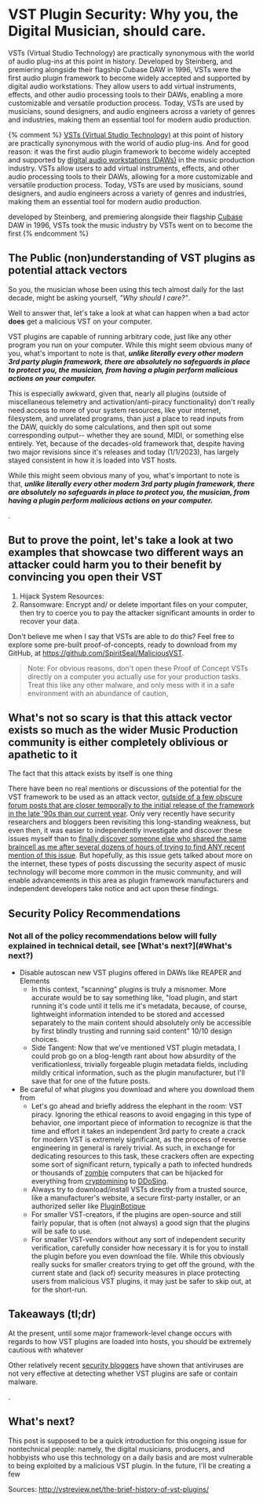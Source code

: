 
# VST Plugin Security: Why you, the Digital Musician, should care.

VSTs (Virtual Studio Technology) are practically synonymous with the world of audio plug-ins at this point in history. Developed by Steinberg, and premiering alongside their flagship Cubase DAW in 1996, VSTs were the first audio plugin framework to become widely accepted and supported by digital audio workstations. They allow users to add virtual instruments, effects, and other audio processing tools to their DAWs, enabling a more customizable and versatile production process. Today, VSTs are used by musicians, sound designers, and audio engineers across a variety of genres and industries, making them an essential tool for modern audio production.




{% comment %} 
[VSTs (Virtual Studio Technology)]() at this point of history are practically synonymous with the world of audio plug-ins. And for good reason: it was the first audio plugin framework to become widely accepted and supported by [digital audio workstations (DAWs)]() in the music production industry. VSTs allow users to add virtual instruments, effects, and other audio processing tools to their DAWs, allowing for a more customizable and versatile production process. Today, VSTs are used by musicians, sound designers, and audio engineers across a variety of genres and industries, making them an essential tool for modern audio production.

developed by Steinberg, and premiering alongside their flagship [Cubase]() DAW in 1996, VSTs took the music industry by 
VSTs went on to become the first
{% endcomment %} 


## The Public (non)understanding of VST plugins as potential attack vectors

So you, the musician whose been using this tech almost daily for the last decade, might be asking yourself, *"Why should I care?"*.

Well to answer that, let's take a look at what can happen when a bad actor **does** get a malicious VST on your computer.


VST plugins are capable of running arbitrary code, just like any other program you run on your computer. While this might seem obvious many of you, what's important to note is that, ***unlike literally every other modern 3rd party plugin framework, there are absolutely no safeguards in place to protect you, the musician, from having a plugin perform malicious actions on your computer.*** 

This is especially awkward, given that, nearly all plugins (outside of miscellaneous telemetry and activation/anti-piracy functionality) don't really need access to more of your system resources, like your internet, filesystem, and unrelated programs, than just a place to read inputs from the DAW, quickly do some calculations, and then spit out some corresponding output-- whether they are sound, MIDI, or something else entirely. Yet, because of the decades-old framework that, despite having two major revisions since it's releases and today (1/1/2023), has largely stayed consistent in how it is loaded into VST hosts.

While this might seem obvious many of you, what's important to note is that, ***unlike literally every other modern 3rd party plugin framework, there are absolutely no safeguards in place to protect you, the musician, from having a plugin perform malicious actions on your computer.*** 

.


## But to prove the point, let's take a look at two examples that showcase two different ways an attacker could harm you to their benefit by convincing you open their VST

1. Hijack System Resources: 
2. Ransomware: Encrypt and/ or delete important files on your computer, then try to coerce you to pay the attacker significant amounts in order to recover your data.

Don't believe me when I say that VSTs are able to do this? Feel free to explore some pre-built proof-of-concepts, ready to download from my GitHub, at https://github.com/SpiritSeal/MaliciousVST.

> Note: For obvious reasons, don't open these Proof of Concept VSTs directly on a computer you actually use for your production tasks. Treat this like any other malware, and only mess with it in a safe environment with an abundance of caution,

## What's not so scary is that this attack vector exists so much as the wider Music Production community is either completely oblivious or apathetic to it

The fact that this attack exists by itself is one thing

There have been no real mentions or discussions of the potential for the VST framework to be used as an attack vector, [outside of a few obscure forum posts that are closer temporally to the initial release of the framework in the late '90s than our current year](). Only very recently have security researchers and bloggers been revisiting this long-standing weakness, but even then, it was easier to independently investigate and discover these issues myself than to [finally discover someone else who shared the same braincell as me after several dozens of hours of trying to find ANY recent mention of this issue](). But hopefully, as this issue gets talked about more on the internet, these types of posts discussing the security aspect of music technology will become more common in the music community, and will enable advancements in this area as plugin framework manufacturers and independent developers take notice and act upon these findings.


## Security Policy Recommendations

### Not all of the policy recommendations below will fully explained in technical detail, see [What's next?](#What's next?)

- Disable autoscan new VST plugins offered in DAWs like REAPER and Elements
	- In this context, "scanning" plugins is truly a misnomer. More accurate would be to say something like, "load plugin, and start running it's code until it tells me it's metadata, because, of course, lightweight information intended to be stored and accessed separately to the main content should absolutely only be accessible by first blindly trusting and running said content" 10/10 design choices. 
	- Side Tangent: Now that we've mentioned VST plugin metadata, I could prob go on a blog-length rant about how absurdity of the verificationless, trivially forgeable plugin metadata fields, including mildly critical information, such as the plugin manufacturer, but I'll save that for one of the future posts.
- Be careful of what plugins you download and where you download them from
	- Let's go ahead and briefly address the elephant in the room: VST piracy. Ignoring the ethical reasons to avoid engaging in this type of behavior, one important piece of information to recognize is that the time and effort it takes an independent 3rd party to create a crack for modern VST is extremely significant, as the process of reverse engineering in general is rarely trivial. As such, in exchange for dedicating resources to this task, these crackers often are expecting some sort of significant return, typically a path to infected hundreds or thousands of [zombie](https://en.wikipedia.org/wiki/Zombie_(computing)) computers that can be hijacked for everything from [cryptomining](https://en.wikipedia.org/wiki/Cryptojacking) to [DDoSing](https://en.wikipedia.org/wiki/Denial-of-service_attack).
	- Always try to download/install VSTs directly from a trusted source, like a manufacturer's website, a secure first-party installer, or an authorized seller like [PluginBotique](https://www.pluginboutique.com/)
	- For smaller VST-creators, if the plugins are open-source and still fairly popular, that is often (not always) a good sign that the plugins will be safe to use.
	- For smaller VST-vendors without any sort of independent security verification, carefully consider how necessary it is for you to install the plugin before you even download the file. While this obviously really sucks for smaller creators trying to get off the ground, with the current state and (lack of) security measures in place protecting users from malicious VST plugins, it may just be safer to skip out, at for the short-run.

## Takeaways (tl;dr)

At the present, until some major framework-level change occurs with regards to how VST plugins are loaded into hosts, you should be extremely cautious with whatever

Other relatively recent [security bloggers](https://blog.infosecnoodle.com/posts/vst-malware/) have shown that antiviruses are not very effective at detecting whether VST plugins are safe or contain malware. 

.
## What's next?

This post is supposed to be a quick introduction for this ongoing issue for nontechnical people: namely, the digital musicians, producers, and hobbyists who use this technology on a daily basis and are most vulnerable to being exploited by a malicious VST plugin. In the future, I'll be creating a few









Sources:
http://vstreview.net/the-brief-history-of-vst-plugins/
